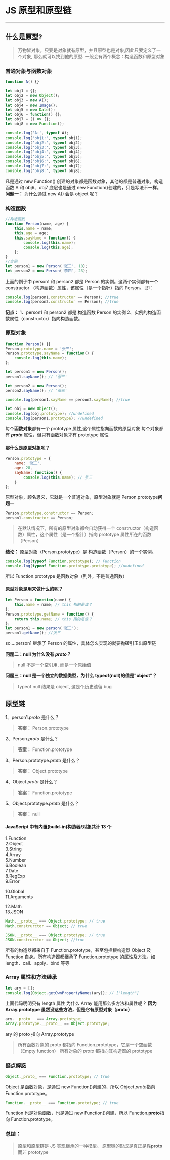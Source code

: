 # JS 原型和原型链

---

## 什么是原型?

> 万物皆对象，只要是对象就有原型，并且原型也是对象,因此只要定义了一个对象, 那么就可以找到他的原型.
> 一般会有两个概念：构造函数和原型对象

### 普通对象与函数对象

```js
function A() {}

let obj1 = {};
let obj2 = new Object();
let obj3 = new A();
let obj4 = new Image();
let obj5 = new Date();
let obj6 = function() {};
let obj7 = () => {};
let obj8 = new Function();

console.log('A:', typeof A);
console.log('obj1:', typeof obj1);
console.log('obj2:', typeof obj2);
console.log('obj3:', typeof obj3);
console.log('obj4:', typeof obj4);
console.log('obj5:', typeof obj5);
console.log('obj6:', typeof obj6);
console.log('obj7:', typeof obj7);
console.log('obj8:', typeof obj8);
```

凡是通过 new Function() 创建的对象都是函数对象，其他的都是普通对象，构造函数 A 和 obj6、obj7 底层也是通过 new Function()创建的，只是写法不一样。
**问题一：** 为什么通过 new A() 会是 object 呢？

### 构造函数

```js
//构造函数
function Person(name, age) {
    this.name = name;
    this.age = age;
    this.sayName = function() {
        console.log(this.name);
        console.log(this.age);
    };
}
//实例
let person1 = new Person('张三', 18);
let person2 = new Person('李四', 23);
```

上面的例子中 person1 和 person2 都是 Person 的实例。这两个实例都有一个 constructor （构造函数）属性，该属性（是一个指针）指向 Person。 即：

```js
console.log(person1.constructor == Person); //true
console.log(person2.constructor == Person); //true
```

**记点：**
1、person1 和 person2 都是 构造函数 Person 的实例
2、实例的构造函数属性（constructor）指向构造函数。

### 原型对象

```js
function Person() {}
Person.prototype.name = '张三';
Person.prototype.sayName = function() {
    console.log(this.name);
};

let person1 = new Person();
person1.sayName(); // '张三'

let person2 = new Person();
person2.sayName(); // '张三'

console.log(person1.sayName == person2.sayName); //true

let obj = new Object();
console.log(obj.prototype); //undefined
console.log(person1.prototype); //undefined
```

每个**函数对象**都有一个 prototype 属性,这个属性指向函数的原型对象
每个对象都有 **_proto_** 属性，但只有函数对象才有 prototype 属性

#### 那什么是原型对象呢？

```js
Person.prototype = {
    name: '张三',
    age: 28,
    sayName: function() {
        console.log(this.name); // 张三
    }
};
```

原型对象，顾名思义，它就是一个普通对象，原型对象就是 Person.prototype**问题一**

```js
Person.prototype.constructor == Person;
person1.constructor == Person;
```

> 在默认情况下，所有的原型对象都会自动获得一个 constructor（构造函数）属性，这个属性（是一个指针）指向 prototype 属性所在的函数（Person）

**结论：**
原型对象（Person.prototype）是 构造函数（Person）的一个实例。

```js
console.log(typeof Function.prototype); // Function
console.log(typeof Function.prototype.prototype); //undefined
```

所以 Function.prototype 是函数对象（列外，不是普通函数）

#### 原型对象是用来做什么的呢？

```js
let Person = function(name) {
    this.name = name; // this 指的是谁？
};
Person.prototype.getName = function() {
    return this.name; // this 指的是谁？
};
let person1 = new person('张三');
person1.getName(); //张三
```

so....person1 继承了 Person 的属性，具体怎么实现的就要抛砖引玉出原型链

**问题二：null 为什么没有 _proto_？**

> null 不是一个空引用, 而是一个原始值

**问题三：null 是一个独立的数据类型，为什么 typeof(null)的值是"object"？**

> typeof null 结果是 object, 这是个历史遗留 bug

## 原型链

1、person1._proto_ 是什么？

> **答案：**
> Person.prototype

2、Person._proto_ 是什么？

> **答案：**
> Function.prototype

3、Person.prototype._proto_ 是什么？

> **答案：**
> Object.prototype

4、Object._proto_ 是什么？

> **答案：**
> Function.prototype

5、Object.prototype._proto_ 是什么？

> **答案：**
> null

#### JavaScript 中有内置(build-in)构造器/对象共计 13 个

1.Function  
2.Object  
3.String  
4.Array  
5.Number  
6.Boolean  
7.Date  
8.RegExp  
9.Error

10.Global  
11.Arguments

12.Math  
13.JSON

```js
Math.__proto__ === Object.prototype; // true
Math.construrctor == Object; // true

JSON.__proto__ === Object.prototype; // true
JSON.construrctor == Object; //true
```

所有的构造器都来自于 Function.prototype，甚至包括根构造器 Object 及 Function 自身。所有构造器都继承了·Function.prototype·的属性及方法。如 length、call、apply、bind 等等

### Array 属性和方法继承

```js
let ary = [];
console.log(Object.getOwnPropertyNames(ary)); // ["length"]
```

上面代码明明只有 length 属性 为什么 Array 能用那么多方法和属性呢？
**因为 Array.prototype 虽然没这些方法，但是它有原型对象（proto）**

```js
ary.__proto__ === Array.prototype;
Array.prototype.__proto__ == Object.prototype;
```

ary 的 proto 指向 Array.prototype

> 所有函数对象的 proto 都指向 Function.prototype，它是一个空函数（Empty function）
> 所有对象的 _proto_ 都指向其构造器的 prototype

### 疑点解惑

```js
Object._proto_ === Function.prototype; // true
```

Object 是函数对象，是通过 new Function()创建的，所以 Object.*proto*指向 Function.prototype。

```js
Function.__proto__ === Function.prototype; // true
```

Function 也是对象函数，也是通过 new Function()创建，所以 Function.**proto**指向 Function.prototype。

### 总结：

> 原型和原型链是 JS 实现继承的一种模型。
> 原型链的形成是真正是靠**proto** 而非 prototype
